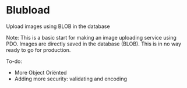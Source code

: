 Blubload
========

Upload images using BLOB in the database

Note: This is a basic start for making an image uploading service using PDO. Images are directly saved in the database (BLOB). This is in no way ready to go for production.

To-do:
- More Object Oriënted
- Adding more security: validating and encoding
